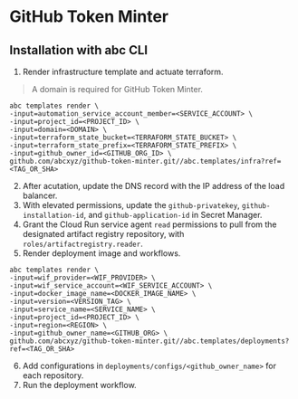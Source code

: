 # GitHub Token Minter

## Installation with abc CLI

1. Render infrastructure template and actuate terraform.
> A domain is required for GitHub Token Minter.
```shell
abc templates render \
-input=automation_service_account_member=<SERVICE_ACCOUNT> \
-input=project_id=<PROJECT_ID> \
-input=domain=<DOMAIN> \
-input=terraform_state_bucket=<TERRAFORM_STATE_BUCKET> \
-input=terraform_state_prefix=<TERRAFORM_STATE_PREFIX> \
-input=github_owner_id=<GITHUB_ORG_ID> \
github.com/abcxyz/github-token-minter.git//abc.templates/infra?ref=<TAG_OR_SHA>
```
2. After acutation, update the DNS record with the IP address of the load balancer.
3. With elevated permissions, update the `github-privatekey`, `github-installation-id`, and `github-application-id` in Secret Manager.
4. Grant the Cloud Run service agent `read` permissions to pull from the designated artifact registry repository, with `roles/artifactregistry.reader`.
5. Render deployment image and workflows.
```shell
abc templates render \
-input=wif_provider=<WIF_PROVIDER> \
-input=wif_service_account=<WIF_SERVICE_ACCOUNT> \
-input=docker_image_name=<DOCKER_IMAGE_NAME> \
-input=version=<VERSION_TAG> \
-input=service_name=<SERVICE_NAME> \
-input=project_id=<PROJECT_ID> \
-input=region=<REGION> \
-input=github_owner_name=<GITHUB_ORG> \
github.com/abcxyz/github-token-minter.git//abc.templates/deployments?ref=<TAG_OR_SHA>
```
6. Add configurations in `deployments/configs/<github_owner_name>` for each repository.
7. Run the deployment workflow.
